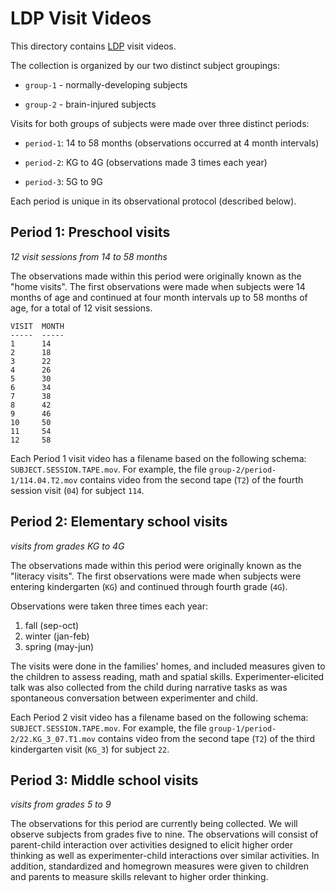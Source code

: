 # LDP Visit Videos

This directory contains [LDP](http://ldp.uchicago.edu) visit videos.  

The collection is organized by our two distinct subject groupings:

* `group-1` - normally-developing subjects

* `group-2` - brain-injured subjects

Visits for both groups of subjects were made over three distinct periods:

* `period-1`: 14 to 58 months (observations occurred at 4 month intervals)

* `period-2`: KG to 4G (observations made 3 times each year)

* `period-3`: 5G to 9G

Each period is unique in its observational protocol (described below).


## Period 1: Preschool visits

*12 visit sessions from 14 to 58 months*

The observations made within this period were originally known as the "home visits".  The first observations were made when subjects were 14 months of age and continued at four month intervals up to 58 months of age, for a total of 12 visit sessions.

    VISIT  MONTH 
    -----  ----- 
    1      14    
    2      18    
    3      22    
    4      26    
    5      30    
    6      34    
    7      38    
    8      42    
    9      46    
    10     50    
    11     54    
    12     58    

Each Period 1 visit video has a filename based on the following schema: `SUBJECT.SESSION.TAPE.mov`.  For example, the file `group-2/period-1/114.04.T2.mov` contains video from the second tape (`T2`) of the fourth session visit (`04`) for subject `114`. 


## Period 2: Elementary school visits

*visits from grades KG to 4G*

The observations made within this period were originally known as the "literacy visits".  The first observations were made when subjects were entering kindergarten (`KG`) and continued through fourth grade (`4G`).

Observations were taken three times each year:

1. fall (sep-oct)
2. winter (jan-feb)
3. spring (may-jun)

The visits were done in the families' homes, and included measures given to the children to assess reading, math and spatial skills.  Experimenter-elicited talk was also collected from the child during narrative tasks as was spontaneous conversation between experimenter and child.  

Each Period 2 visit video has a filename based on the following schema: `SUBJECT.SESSION.TAPE.mov`.  For example, the file `group-1/period-2/22.KG_3_07.T1.mov` contains video from the second tape (`T2`) of the third kindergarten visit (`KG_3`) for subject `22`. 


## Period 3: Middle school visits

*visits from grades 5 to 9*

The observations for this period are currently being collected.  We will observe subjects from grades five to nine.  The observations will consist of parent-child interaction over activities designed to elicit higher order thinking as well as experimenter-child interactions over similar activities.  In addition, standardized and homegrown measures were given to children and parents to measure skills relevant to higher order thinking.
